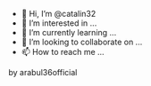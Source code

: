 - 👋 Hi, I’m @catalin32
- 👀 I’m interested in ...
- 🌱 I’m currently learning ...
- 💞️ I’m looking to collaborate on ...
- 📫 How to reach me ...

<!---
catalin32/catalin32 is a ✨ special ✨ repository because its `README.md` (this file) appears on your GitHub profile.
You can click the Preview link to take a look at your changes.
---> by arabul36official

